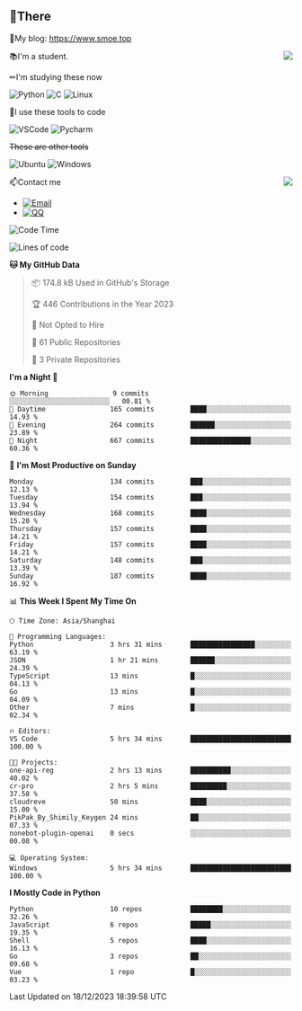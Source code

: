 
## 👏There

📰My blog: https://www.smoe.top

<img align="right" src="https://github-readme-stats.vercel.app/api/top-langs/?username=AkashiCoin"/>


📚I'm a student.

✏I'm studying these now

![Python](https://img.shields.io/badge/-Python-blue?style=flat-square&logo=Python&logoColor=fff)
![C](https://img.shields.io/badge/-C-585858?style=flat-square&logo=C&logoColor=fff)
![Linux](https://img.shields.io/badge/-Linux-black?style=flat-square&logo=Linux&logoColor=fff)

🔨I use these tools to code

![VSCode](https://img.shields.io/badge/-VSCode-blue?style=flat-square&logo=visualstudiocode&logoColor=fff)
![Pycharm](https://img.shields.io/badge/-Pycharm-green?style=flat-square&logo=pycharm&logoColor=fff)

 ~~These are other tools~~

![Ubuntu](https://img.shields.io/badge/-Ubuntu-orange?style=flat-square&logo=Ubuntu&logoColor=fff)
![Windows](https://img.shields.io/badge/-Windows-blue?style=flat-square&logo=Windows&logoColor=fff)

<img align="right" src="https://github-readme-stats.vercel.app/api?username=AkashiCoin" />


📫Contact me

* [![Email](https://img.shields.io/badge/Email-l1040186796@gmail.com-1?style=social&logoColor=fff)](mailto:l1040186796@gmail.com)
* [![QQ](https://img.shields.io/badge/QQ-1040186796-1?style=social&logoColor=fff)](tencent://AddContact/?fromId=45&fromSubId=1&subcmd=all&uin=1040186796&website=www.oicqzone.com)

<!--START_SECTION:waka-->
![Code Time](http://img.shields.io/badge/Code%20Time-1%2C091%20hrs%208%20mins-blue)

![Lines of code](https://img.shields.io/badge/From%20Hello%20World%20I%27ve%20Written-279.9%20thousand%20lines%20of%20code-blue)

**🐱 My GitHub Data** 

> 📦 174.8 kB Used in GitHub's Storage 
 > 
> 🏆 446 Contributions in the Year 2023
 > 
> 🚫 Not Opted to Hire
 > 
> 📜 61 Public Repositories 
 > 
> 🔑 3 Private Repositories 
 > 
**I'm a Night 🦉** 

```text
🌞 Morning                9 commits           ░░░░░░░░░░░░░░░░░░░░░░░░░   00.81 % 
🌆 Daytime                165 commits         ████░░░░░░░░░░░░░░░░░░░░░   14.93 % 
🌃 Evening                264 commits         ██████░░░░░░░░░░░░░░░░░░░   23.89 % 
🌙 Night                  667 commits         ███████████████░░░░░░░░░░   60.36 % 
```
📅 **I'm Most Productive on Sunday** 

```text
Monday                   134 commits         ███░░░░░░░░░░░░░░░░░░░░░░   12.13 % 
Tuesday                  154 commits         ███░░░░░░░░░░░░░░░░░░░░░░   13.94 % 
Wednesday                168 commits         ████░░░░░░░░░░░░░░░░░░░░░   15.20 % 
Thursday                 157 commits         ████░░░░░░░░░░░░░░░░░░░░░   14.21 % 
Friday                   157 commits         ████░░░░░░░░░░░░░░░░░░░░░   14.21 % 
Saturday                 148 commits         ███░░░░░░░░░░░░░░░░░░░░░░   13.39 % 
Sunday                   187 commits         ████░░░░░░░░░░░░░░░░░░░░░   16.92 % 
```


📊 **This Week I Spent My Time On** 

```text
🕑︎ Time Zone: Asia/Shanghai

💬 Programming Languages: 
Python                   3 hrs 31 mins       ████████████████░░░░░░░░░   63.19 % 
JSON                     1 hr 21 mins        ██████░░░░░░░░░░░░░░░░░░░   24.39 % 
TypeScript               13 mins             █░░░░░░░░░░░░░░░░░░░░░░░░   04.13 % 
Go                       13 mins             █░░░░░░░░░░░░░░░░░░░░░░░░   04.09 % 
Other                    7 mins              █░░░░░░░░░░░░░░░░░░░░░░░░   02.34 % 

🔥 Editors: 
VS Code                  5 hrs 34 mins       █████████████████████████   100.00 % 

🐱‍💻 Projects: 
one-api-reg              2 hrs 13 mins       ██████████░░░░░░░░░░░░░░░   40.02 % 
cr-pro                   2 hrs 5 mins        █████████░░░░░░░░░░░░░░░░   37.58 % 
cloudreve                50 mins             ████░░░░░░░░░░░░░░░░░░░░░   15.00 % 
PikPak_By_Shimily_Keygen 24 mins             ██░░░░░░░░░░░░░░░░░░░░░░░   07.33 % 
nonebot-plugin-openai    0 secs              ░░░░░░░░░░░░░░░░░░░░░░░░░   00.08 % 

💻 Operating System: 
Windows                  5 hrs 34 mins       █████████████████████████   100.00 % 
```

**I Mostly Code in Python** 

```text
Python                   10 repos            ████████░░░░░░░░░░░░░░░░░   32.26 % 
JavaScript               6 repos             █████░░░░░░░░░░░░░░░░░░░░   19.35 % 
Shell                    5 repos             ████░░░░░░░░░░░░░░░░░░░░░   16.13 % 
Go                       3 repos             ██░░░░░░░░░░░░░░░░░░░░░░░   09.68 % 
Vue                      1 repo              █░░░░░░░░░░░░░░░░░░░░░░░░   03.23 % 
```




 Last Updated on 18/12/2023 18:39:58 UTC
<!--END_SECTION:waka-->
